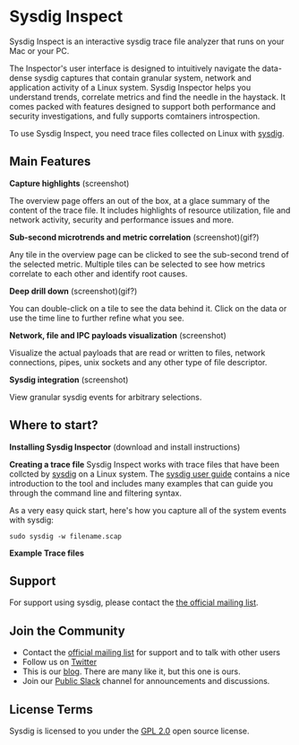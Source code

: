 Sysdig Inspect
================

Sysdig Inspect is an interactive sysdig trace file analyzer that runs on your Mac or your PC.

The Inspector's user interface is designed to intuitively navigate the data-dense sysdig captures that contain granular system, network and application activity of a Linux system. Sysdig Inspector helps you understand trends, correlate metrics and find the needle in the haystack. It comes packed with features designed to support both performance and security investigations, and fully supports comtainers introspection.

To use Sysdig Inspect, you need trace files collected on Linux with [sysdig](https://github.com/draios/sysdig).

Main Features
---
**Capture highlights**
(screenshot)

The overview page offers an out of the box, at a glace summary of the content of the trace file. It includes highlights of resource utilization, file and network activity, security and performance issues and more.

**Sub-second microtrends and metric correlation**
(screenshot)(gif?)

Any tile in the overview page can be clicked to see the sub-second trend of the selected metric. Multiple tiles can be selected to see how metrics correlate to each other and identify root causes.

**Deep drill down**
(screenshot)(gif?)

You can double-click on a tile to see the data behind it. Click on the data or use the time line to further refine what you see.

**Network, file and IPC payloads visualization**
(screenshot)

Visualize the actual payloads that are read or written to files, network connections, pipes, unix sockets and any other type of file descriptor. 

**Sysdig integration**
(screenshot)

View granular sysdig events for arbitrary selections.

Where to start?
---

**Installing Sysdig Inspector**
(download and install instructions)

**Creating a trace file**
Sysdig Inspect works with trace files that have been collcted by [sysdig](https://github.com/draios/sysdig) on a Linux system. The [sysdig user guide](https://github.com/draios/sysdig/wiki/Sysdig-User-Guide) contains a nice introduction to the tool and includes many examples that can guide you through the command line and filtering syntax. 

As a very easy quick start, here's how you capture all of the system events with sysdig:

`sudo sysdig -w filename.scap`

**Example Trace files**

Support
---

For support using sysdig, please contact the [the official mailing list](https://groups.google.com/forum/#!forum/sysdig).

Join the Community
---
* Contact the [official mailing list](https://groups.google.com/forum/#!forum/sysdig) for support and to talk with other users
* Follow us on [Twitter](https://twitter.com/sysdig)
* This is our [blog](https://sysdig.com/blog/). There are many like it, but this one is ours.
* Join our [Public Slack](https://slack.sysdig.com) channel for announcements and discussions.

License Terms
---
Sysdig is licensed to you under the [GPL 2.0](https://github.com/draios/sysdig/blob/dev/COPYING) open source license.
